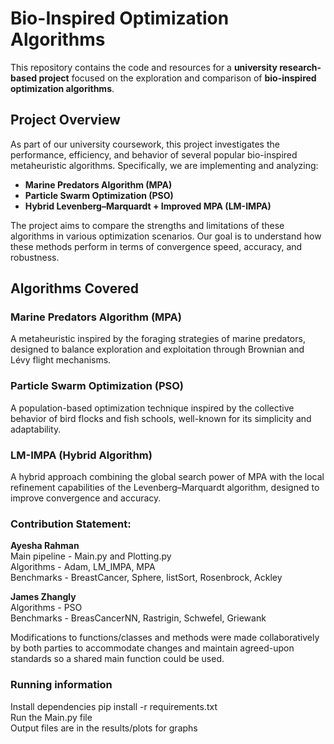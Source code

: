 # Bio-Inspired Optimization Algorithms

This repository contains the code and resources for a **university research-based project** focused on the exploration and comparison of **bio-inspired optimization algorithms**.

## Project Overview

As part of our university coursework, this project investigates the performance, efficiency, and behavior of several popular bio-inspired metaheuristic algorithms. Specifically, we are implementing and analyzing:

- **Marine Predators Algorithm (MPA)**
- **Particle Swarm Optimization (PSO)**
- **Hybrid Levenberg–Marquardt + Improved MPA (LM-IMPA)**

The project aims to compare the strengths and limitations of these algorithms in various optimization scenarios. Our goal is to understand how these methods perform in terms of convergence speed, accuracy, and robustness.

## Algorithms Covered

### Marine Predators Algorithm (MPA)
A metaheuristic inspired by the foraging strategies of marine predators, designed to balance exploration and exploitation through Brownian and Lévy flight mechanisms.

### Particle Swarm Optimization (PSO)
A population-based optimization technique inspired by the collective behavior of bird flocks and fish schools, well-known for its simplicity and adaptability.

### LM-IMPA (Hybrid Algorithm)
A hybrid approach combining the global search power of MPA with the local refinement capabilities of the Levenberg–Marquardt algorithm, designed to improve convergence and accuracy.


### Contribution Statement:

**Ayesha Rahman**  
Main pipeline - Main.py and Plotting.py  
Algorithms - Adam, LM_IMPA, MPA  
Benchmarks - BreastCancer, Sphere, listSort, Rosenbrock, Ackley  

**James Zhangly**  
Algorithms - PSO  
Benchmarks - BreasCancerNN, Rastrigin, Schwefel, Griewank  


Modifications to functions/classes and methods were made collaboratively by both parties to accommodate changes and maintain agreed-upon standards so a shared main function could be used.


### Running information  
Install dependencies pip install -r requirements.txt  
Run the Main.py file  
Output files are in the results/plots for graphs 
